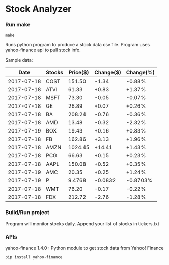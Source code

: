 # Stock Analyzer

### Run make
```
make
```

Runs python program to produce a stock data csv file. Program uses yahoo-finance api to pull stock info.

Sample data:

| Date| Stocks| Price($)| Change($)| Change(%) | 
| --- | --- | --- | --- | ---  | 
| 2017-07-18| COST| 151.50| -1.34| -0.88% | 
| 2017-07-18| ATVI| 61.33| +0.83| +1.37% | 
| 2017-07-18| MSFT| 73.30| -0.05| -0.07% | 
| 2017-07-18| GE| 26.89| +0.07| +0.26% | 
| 2017-07-18| BA| 208.24| -0.76| -0.36% | 
| 2017-07-18| AMD| 13.48| -0.32| -2.32% | 
| 2017-07-19| BOX| 19.43| +0.16| +0.83% | 
| 2017-07-18| FB| 162.86| +3.13| +1.96% | 
| 2017-07-18| AMZN| 1024.45| +14.41| +1.43% | 
| 2017-07-18| PCG| 66.63| +0.15| +0.23% | 
| 2017-07-18| AAPL| 150.08| +0.52| +0.35% | 
| 2017-07-19| AMC| 20.35| +0.25| +1.24% | 
| 2017-07-19| P| 9.4768| -0.0832| -0.8703% | 
| 2017-07-18| WMT| 76.20| -0.17| -0.22% | 
| 2017-07-18| FDX| 212.72| -2.76| -1.28% | 

### Build/Run project

Program will monitor stocks daily. Append your list of stocks in tickers.txt

### APIs
yahoo-finance 1.4.0 : Python module to get stock data from Yahoo! Finance

```
pip install yahoo-finance
```


